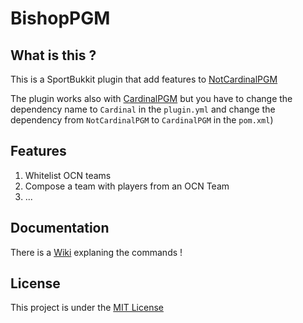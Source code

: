BishopPGM
======

What is this ?
------
This is a SportBukkit plugin that add features to [NotCardinalPGM](https://github.com/Alan736/NotCardinalPGM) 

The plugin works also with [CardinalPGM](https://github.com/twizmwazin/CardinalPGM) but you have to change the dependency name to `Cardinal` in the `plugin.yml` and change the dependency from `NotCardinalPGM` to `CardinalPGM` in the `pom.xml`)

Features
------

1. Whitelist OCN teams
2. Compose a team with players from an OCN Team
3. ...

Documentation
------

There is a [Wiki](https://github.com/Alan736/BishopPGM/wiki) explaning the commands ! 

License
------

This project is under the [MIT License](http://opensource.org/licenses/MIT)
